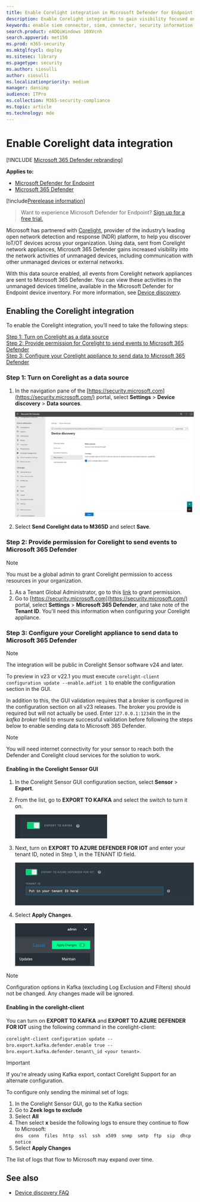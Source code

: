 ```yaml
---
title: Enable Corelight integration in Microsoft Defender for Endpoint
description: Enable Corelight integration to gain visibility focused on IoT/OT devices in areas of the network where MDE is not deployed
keywords: enable siem connector, siem, connector, security information and events
search.product: eADQiWindows 10XVcnh
search.appverid: met150
ms.prod: m365-security
ms.mktglfcycl: deploy
ms.sitesec: library
ms.pagetype: security
ms.author: siosulli
author: siosulli
ms.localizationpriority: medium
manager: dansimp
audience: ITPro
ms.collection: M365-security-compliance
ms.topic: article
ms.technology: mde
---
```


# Enable Corelight data integration

[!INCLUDE [Microsoft 365 Defender rebranding](../../includes/microsoft-defender.md)]

**Applies to:**

- [Microsoft Defender for Endpoint](https://go.microsoft.com/fwlink/?linkid=2154037)
- [Microsoft 365 Defender](https://go.microsoft.com/fwlink/?linkid=2118804)

[!include[Prerelease information](../../includes/prerelease.md)]

> Want to experience Microsoft Defender for Endpoint? [Sign up for a free trial.](https://signup.microsoft.com/create-account/signup?products=7f379fee-c4f9-4278-b0a1-e4c8c2fcdf7e&ru=https://aka.ms/MDEp2OpenTrial?ocid=docs-wdatp-enablesiem-abovefoldlink)

Microsoft has partnered with [Corelight](https://corelight.com/integrations/iot-security), provider of the industry’s leading open network detection and response (NDR) platform, to help you discover IoT/OT devices across your organization. Using data, sent from Corelight network appliances, Microsoft 365 Defender gains increased visibility into the network activities of unmanaged devices, including communication with other unmanaged devices or external networks.

With this data source enabled, all events from Corelight network appliances are sent to Microsoft 365 Defender. You can view these activities in the unmanaged devices timeline, available in the Microsoft Defender for Endpoint device inventory. For more information, see [Device discovery](device-discovery.md).

## Enabling the Corelight integration

To enable the Corelight integration, you’ll need to take the following steps:

[Step 1: Turn on Corelight as a data source](#step-1-turn-on-corelight-as-a-data-source)<br>
[Step 2: Provide permission for Corelight to send events to Microsoft 365 Defender](#step-2-provide-permission-for-corelight-to-send-events-to-microsoft-365-defender)<br>
[Step 3: Configure your Corelight appliance to send data to Microsoft 365 Defender](#step-3-configure-your-corelight-appliance-to-send-data-to-microsoft-365-defender)

### Step 1: Turn on Corelight as a data source

1. In the navigation pane of the [https://security.microsoft.com](https://security.microsoft.com/) portal, select **Settings** \> **Device discovery** \> **Data sources**.

    ![Image of data sources](images/enable-corelight.png)

2. Select **Send Corelight data to M365D** and select **Save**.

### Step 2: Provide permission for Corelight to send events to Microsoft 365 Defender

> [!NOTE]
> You must be a global admin to grant Corelight permission to access resources in your organization.

1. As a Tenant Global Administrator, go to this [link](<https://login.microsoftonline.com/common/oauth2/authorize?prompt=consent&client_id=d8be544e-9d1a-4825-a5cb-fb447457f692&response_type=code&sso_reload=true>) to grant permission.
2. Go to [https://security.microsoft.com](https://security.microsoft.com/) portal, select **Settings** \> **Microsoft 365 Defender**, and take note of the **Tenant ID**. You'll need this information when configuring your Corelight appliance.

### Step 3: Configure your Corelight appliance to send data to Microsoft 365 Defender

> [!NOTE]
>  The integration will be public in Corelight Sensor software v24 and later. 

To preview in v23 or v22.1 you must execute `corelight-client configuration update --enable.adfiot 1` to enable the configuration section in the GUI.

In addition to this, the GUI validation requires that a broker is configured in the configuration section on all v23 releases.  The broker you provide is required but will not actually be used. Enter `127.0.0.1:1234`in the in the _kafka broker_ field to ensure successful validation before following the steps below to enable sending data to Microsoft 365 Defender.

> [!NOTE]
> You will need internet connectivity for your sensor to reach both the Defender and Corelight cloud services for the solution to work.

#### Enabling in the Corelight Sensor GUI

1. In the Corelight Sensor GUI configuration section, select **Sensor** \> **Export**.
2. From the list, go to **EXPORT TO KAFKA** and select the switch to turn it on.

   ![Image of kafka export](images/exporttokafka.png)

3. Next, turn on **EXPORT TO AZURE DEFENDER FOR IOT** and enter your tenant ID, noted in Step 1, in the TENANT ID field.

   ![Image of iot export](images/exporttodiot.png)

4. Select **Apply Changes**.

   ![Apply image ](images/corelightapply.png)

> [!NOTE]
> Configuration options in Kafka (excluding Log Exclusion and Filters) should not be changed. Any changes made will be ignored.

#### Enabling in the corelight-client

You can turn on **EXPORT TO KAFKA** and **EXPORT TO AZURE DEFENDER FOR IOT** using the following command in the corelight-client:

`corelight-client configuration update --bro.export.kafka.defender.enable true --bro.export.kafka.defender.tenant\_id <your tenant>`.

> [!IMPORTANT]
> If you're already using Kafka export, contact Corelight Support for an alternate configuration.

To configure only sending the minimal set of logs:

1. In the Corelight Sensor GUI, go to the Kafka section
2. Go to **Zeek logs to exclude**
3. Select **All**
4. Then select **x** beside the following logs to ensure they continue to flow to Microsoft:  
    `dns  conn  files  http  ssl  ssh  x509  snmp  smtp  ftp  sip  dhcp  notice`
5. Select **Apply Changes**

The list of logs that flow to Microsoft may expand over time.

## See also

- [Device discovery FAQ](device-discovery-faq.md)
